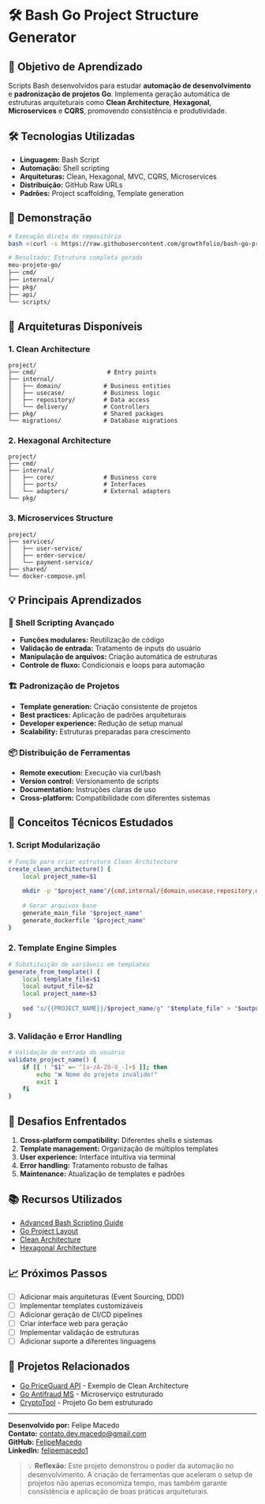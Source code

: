 # 🛠️ Bash Go Project Structure Generator

## 🎯 Objetivo de Aprendizado
Scripts Bash desenvolvidos para estudar **automação de desenvolvimento** e **padronização de projetos Go**. Implementa geração automática de estruturas arquiteturais como **Clean Architecture**, **Hexagonal**, **Microservices** e **CQRS**, promovendo consistência e produtividade.

## 🛠️ Tecnologias Utilizadas
- **Linguagem:** Bash Script
- **Automação:** Shell scripting
- **Arquiteturas:** Clean, Hexagonal, MVC, CQRS, Microservices
- **Distribuição:** GitHub Raw URLs
- **Padrões:** Project scaffolding, Template generation

## 🚀 Demonstração
```bash
# Execução direta do repositório
bash <(curl -s https://raw.githubusercontent.com/growthfolio/bash-go-project-structure/main/scripts/create-project.sh)

# Resultado: Estrutura completa gerada
meu-projeto-go/
├── cmd/
├── internal/
├── pkg/
├── api/
└── scripts/
```

## 📁 Arquiteturas Disponíveis

### 1. **Clean Architecture**
```
project/
├── cmd/                    # Entry points
├── internal/
│   ├── domain/            # Business entities
│   ├── usecase/           # Business logic
│   ├── repository/        # Data access
│   └── delivery/          # Controllers
├── pkg/                   # Shared packages
└── migrations/            # Database migrations
```

### 2. **Hexagonal Architecture**
```
project/
├── cmd/
├── internal/
│   ├── core/              # Business core
│   ├── ports/             # Interfaces
│   └── adapters/          # External adapters
└── pkg/
```

### 3. **Microservices Structure**
```
project/
├── services/
│   ├── user-service/
│   ├── order-service/
│   └── payment-service/
├── shared/
└── docker-compose.yml
```

## 💡 Principais Aprendizados

### 🔧 Shell Scripting Avançado
- **Funções modulares:** Reutilização de código
- **Validação de entrada:** Tratamento de inputs do usuário
- **Manipulação de arquivos:** Criação automática de estruturas
- **Controle de fluxo:** Condicionais e loops para automação

### 🏗️ Padronização de Projetos
- **Template generation:** Criação consistente de projetos
- **Best practices:** Aplicação de padrões arquiteturais
- **Developer experience:** Redução de setup manual
- **Scalability:** Estruturas preparadas para crescimento

### 📦 Distribuição de Ferramentas
- **Remote execution:** Execução via curl/bash
- **Version control:** Versionamento de scripts
- **Documentation:** Instruções claras de uso
- **Cross-platform:** Compatibilidade com diferentes sistemas

## 🧠 Conceitos Técnicos Estudados

### 1. **Script Modularização**
```bash
# Função para criar estrutura Clean Architecture
create_clean_architecture() {
    local project_name=$1
    
    mkdir -p "$project_name"/{cmd,internal/{domain,usecase,repository,delivery},pkg,migrations}
    
    # Gerar arquivos base
    generate_main_file "$project_name"
    generate_dockerfile "$project_name"
}
```

### 2. **Template Engine Simples**
```bash
# Substituição de variáveis em templates
generate_from_template() {
    local template_file=$1
    local output_file=$2
    local project_name=$3
    
    sed "s/{{PROJECT_NAME}}/$project_name/g" "$template_file" > "$output_file"
}
```

### 3. **Validação e Error Handling**
```bash
# Validação de entrada do usuário
validate_project_name() {
    if [[ ! "$1" =~ ^[a-zA-Z0-9_-]+$ ]]; then
        echo "❌ Nome do projeto inválido!"
        exit 1
    fi
}
```

## 🚧 Desafios Enfrentados
1. **Cross-platform compatibility:** Diferentes shells e sistemas
2. **Template management:** Organização de múltiplos templates
3. **User experience:** Interface intuitiva via terminal
4. **Error handling:** Tratamento robusto de falhas
5. **Maintenance:** Atualização de templates e padrões

## 📚 Recursos Utilizados
- [Advanced Bash Scripting Guide](https://tldp.org/LDP/abs/html/)
- [Go Project Layout](https://github.com/golang-standards/project-layout)
- [Clean Architecture](https://blog.cleancoder.com/uncle-bob/2012/08/13/the-clean-architecture.html)
- [Hexagonal Architecture](https://alistair.cockburn.us/hexagonal-architecture/)

## 📈 Próximos Passos
- [ ] Adicionar mais arquiteturas (Event Sourcing, DDD)
- [ ] Implementar templates customizáveis
- [ ] Adicionar geração de CI/CD pipelines
- [ ] Criar interface web para geração
- [ ] Implementar validação de estruturas
- [ ] Adicionar suporte a diferentes linguagens

## 🔗 Projetos Relacionados
- [Go PriceGuard API](../go-priceguard-api/) - Exemplo de Clean Architecture
- [Go Antifraud MS](../go-antifraud-ms/) - Microserviço estruturado
- [CryptoTool](../CryptoTool/) - Projeto Go bem estruturado

---

**Desenvolvido por:** Felipe Macedo  
**Contato:** contato.dev.macedo@gmail.com  
**GitHub:** [FelipeMacedo](https://github.com/felipemacedo1)  
**LinkedIn:** [felipemacedo1](https://linkedin.com/in/felipemacedo1)

> 💡 **Reflexão:** Este projeto demonstrou o poder da automação no desenvolvimento. A criação de ferramentas que aceleram o setup de projetos não apenas economiza tempo, mas também garante consistência e aplicação de boas práticas arquiteturais.